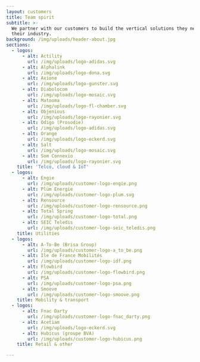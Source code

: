 ```yaml
---
layout: customers
title: Team spirit
subtitle: >-
  We partner with our customers to build the vertical solutions they need for
  their industry.
background: /img/uploads/header-about.jpg
sections:
  - logos:
      - alt: Actility
        url: /img/uploads/logo-adidas.svg
      - alt: Alphalink
        url: /img/uploads/logo-dona.svg
      - alt: Axione
        url: /img/uploads/logo-gunster.svg
      - alt: Diabolocom
        url: /img/uploads/logo-mosaic.svg
      - alt: Matooma
        url: /img/uploads/logo-fl-chamber.svg
      - alt: Objenious
        url: /img/uploads/logo-rayonier.svg
      - alt: Odigo (Prosodie)
        url: /img/uploads/logo-adidas.svg
      - alt: Orange
        url: /img/uploads/logo-eckerd.svg
      - alt: Salt
        url: /img/uploads/logo-mosaic.svg
      - alt: Som Connexio
        url: /img/uploads/logo-rayonier.svg
    title: 'Telco, cloud & IoT'
  - logos:
      - alt: Engie
        url: /img/uploads/customer-logo-engie.png
      - alt: Plüm Energie
        url: /img/uploads/customer-logo-plum.svg
      - alt: Rensource
        url: /img/uploads/customer-logo-rensource.png
      - alt: Total Spring
        url: /img/uploads/customer-logo-total.png
      - alt: SEIC Teledis
        url: /img/uploads/customer-logo-seic_teledis.png
    title: Utilities
  - logos:
      - alt: A-To-Be (Brisa Group)
        url: /img/uploads/customer-logo-a_to_be.png
      - alt: Ile de France Mobilités
        url: /img/uploads/customer-logo-idf.png
      - alt: Flowbird
        url: /img/uploads/customer-logo-flowbird.png
      - alt: PSA
        url: /img/uploads/customer-logo-psa.png
      - alt: Smoove
        url: /img/uploads/customer-logo-smoove.png
    title: Mobility & transport
  - logos:
      - alt: Fnac Darty
        url: /img/uploads/customer-logo-fnac_darty.png
      - alt: Acetiam
        url: /img/uploads/logo-eckerd.svg
      - alt: Hubicus (groupe BVA)
        url: /img/uploads/customer-logo-hubicus.png
    title: Retail & other

---
```

